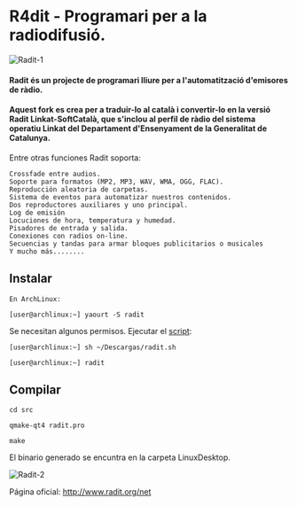 R4dit - Programari per a la radiodifusió.
=============================================

![Radit-1](https://raw.githubusercontent.com/jfperini/radit/master/screenshots/radit-header.jpg "Radit-1")

#### Radit és un projecte de programari lliure per a l'automatització d'emisores de ràdio.
#### Aquest fork es crea per a traduir-lo al català i convertir-lo en la versió Radit Linkat-SoftCatalà, que s'inclou al perfil de ràdio del sistema operatiu Linkat del Departament d'Ensenyament de la Generalitat de Catalunya.


Entre otras funciones Radit soporta:

    Crossfade entre audios.
    Soporte para formatos (MP2, MP3, WAV, WMA, OGG, FLAC).
    Reproducción aleatoria de carpetas.
    Sistema de eventos para automatizar nuestros contenidos.
    Dos reproductores auxiliares y uno principal.
    Log de emisión
    Locuciones de hora, temperatura y humedad.
    Pisadores de entrada y salida.
    Conexiones con radios on-line.
    Secuencias y tandas para armar bloques publicitarios o musicales
    Y mucho más........

## Instalar

    En ArchLinux:

    [user@archlinux:~] yaourt -S radit
    
Se necesitan algunos permisos. Ejecutar el [script](https://github.com/jfperini/radit/blob/master/radit.sh):

    [user@archlinux:~] sh ~/Descargas/radit.sh
    
    [user@archlinux:~] radit

## Compilar

    cd src

    qmake-qt4 radit.pro

    make

El binario generado se encuntra en la carpeta LinuxDesktop.

![Radit-2](https://raw.githubusercontent.com/jfperini/radit/master/screenshots/radit-footer.jpg "Radit-2")

Página oficial: http://www.radit.org/net


